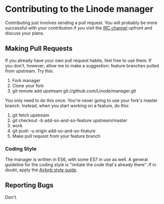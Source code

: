 # Contributing to the Linode manager

Contributing just involves sending a pull request. You will probably be more
successful with your contribution if you visit the [IRC
channel](https://webchat.oftc.net/?channels=linode-next&uio=d4) upfront and discuss
your plans.

## Making Pull Requests

If you already have your own pull request habits, feel free to use them. If you
don't, however, allow me to make a suggestion: feature branches pulled from
upstream. Try this:

1. Fork manager
2. Clone your fork
3. git remote add upstream git://github.com/Linode/manager.git

You only need to do this once. You're never going to use your fork's master
branch. Instead, when you start working on a feature, do this:

1. git fetch upstream
2. git checkout -b add-so-and-so-feature upstream/master
3. work
4. git push -u origin add-so-and-so-feature
5. Make pull request from your feature branch

### Coding Style

The manager is written in ES6, with some ES7 in use as well. A general guideline
for the coding style is "imitate the code that's already there". If in doubt,
apply the [Airbnb style guide](https://github.com/airbnb/javascript).

## Reporting Bugs

Don't.
